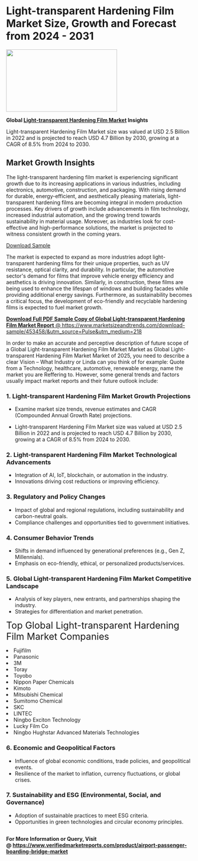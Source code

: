 <H1>Light-transparent Hardening Film Market Size, Growth and Forecast from 2024 - 2031</H1><img class="aligncenter size-medium wp-image-584254" src="https://thirdeyenews.in/wp-content/uploads/2024/09/Global-Market-Research-300x168.jpeg" alt="" width="300" height="168" /><p><strong>Global&nbsp;<a href="https://www.marketsizeandtrends.com/download-sample/453458/&amp;utm_source=Pulse&amp;utm_medium=218">Light-transparent Hardening Film Market</a> Insights</strong></p><p>Light-transparent Hardening Film Market size was valued at USD 2.5 Billion in 2022 and is projected to reach USD 4.7 Billion by 2030, growing at a CAGR of 8.5% from 2024 to 2030.</p><p><h2>Market Growth Insights</h2> <p>The light-transparent hardening film market is experiencing significant growth due to its increasing applications in various industries, including electronics, automotive, construction, and packaging. With rising demand for durable, energy-efficient, and aesthetically pleasing materials, light-transparent hardening films are becoming integral in modern production processes. Key drivers of growth include advancements in film technology, increased industrial automation, and the growing trend towards sustainability in material usage. Moreover, as industries look for cost-effective and high-performance solutions, the market is projected to witness consistent growth in the coming years.</p> <p><a href="#">Download Sample</a></p> <p>The market is expected to expand as more industries adopt light-transparent hardening films for their unique properties, such as UV resistance, optical clarity, and durability. In particular, the automotive sector's demand for films that improve vehicle energy efficiency and aesthetics is driving innovation. Similarly, in construction, these films are being used to enhance the lifespan of windows and building facades while providing additional energy savings. Furthermore, as sustainability becomes a critical focus, the development of eco-friendly and recyclable hardening films is expected to fuel market growth.</p> <p><a href="#"></p><p><span class=""><strong>Download Full PDF Sample Copy of Global Light-transparent Hardening Film Market Report</strong> @ <a href="https://www.marketsizeandtrends.com/download-sample/453458/&amp;utm_source=Pulse&amp;utm_medium=218" target="_blank">https://www.marketsizeandtrends.com/download-sample/453458/&amp;utm_source=Pulse&amp;utm_medium=218</a></span></p><p>In order to make an accurate and perceptive description of future scope of a Global&nbsp;Light-transparent Hardening Film Market Market as Global&nbsp;Light-transparent Hardening Film Market Market of 2025, you need to describe a clear Vision &ndash; What Industry or Linda can you think of for example: Quote from a Technology, healthcare, automotive, renewable energy, name the market you are Reffering to. However, some general trends and factors usually impact market reports and their future outlook include:</p><h3>1.&nbsp;<strong>Light-transparent Hardening Film Market Growth Projections</strong></h3><ul><li>Examine market size trends, revenue estimates and CAGR (Compounded Annual Growth Rate) projections.</li><li><p>Light-transparent Hardening Film Market size was valued at USD 2.5 Billion in 2022 and is projected to reach USD 4.7 Billion by 2030, growing at a CAGR of 8.5% from 2024 to 2030.</p></li></ul><h3>2.&nbsp;<strong>Light-transparent Hardening Film Market Technological Advancements</strong></h3><ul><li>Integration of AI, IoT, blockchain, or automation in the industry.</li><li>Innovations driving cost reductions or improving efficiency.</li></ul><h3>3.&nbsp;<strong>Regulatory and Policy Changes</strong></h3><ul><li>Impact of global and regional regulations, including sustainability and carbon-neutral goals.</li><li>Compliance challenges and opportunities tied to government initiatives.</li></ul><h3>4.&nbsp;<strong>Consumer Behavior Trends</strong></h3><ul><li>Shifts in demand influenced by generational preferences (e.g., Gen Z, Millennials).</li><li>Emphasis on eco-friendly, ethical, or personalized products/services.</li></ul><h3>5.&nbsp;<strong>Global Light-transparent Hardening Film Market Competitive Landscape</strong></h3><ul><li>Analysis of key players, new entrants, and partnerships shaping the industry.</li><li>Strategies for differentiation and market penetration.</li></ul><p data-pm-slice="1 1 []"><span style="color: inherit; font-family: inherit; font-size: 25px;">Top Global Light-transparent Hardening Film Market Companies</span></p><div class="" data-test-id=""><p><li>Fujifilm</li><li> Panasonic</li><li> 3M</li><li> Toray</li><li> Toyobo</li><li> Nippon Paper Chemicals</li><li> Kimoto</li><li> Mitsubishi Chemical</li><li> Sumitomo Chemical</li><li> SKC</li><li> LINTEC</li><li> Ningbo Exciton Technology</li><li> Lucky Film Co</li><li> Ningbo Hughstar Advanced Materials Technologies</li></p></div><h3>6.&nbsp;<strong>Economic and Geopolitical Factors</strong></h3><ul><li>Influence of global economic conditions, trade policies, and geopolitical events.</li><li>Resilience of the market to inflation, currency fluctuations, or global crises.</li></ul><h3>7.&nbsp;<strong>Sustainability and ESG (Environmental, Social, and Governance)</strong></h3><ul><li>Adoption of sustainable practices to meet ESG criteria.</li><li>Opportunities in green technologies and circular economy principles.</li></ul><h2><strong style="font-size: 14px;">For More Information or Query, Visit @&nbsp;</strong><a style="background-color: #ffffff; font-size: 14px;" href="https://www.marketsizeandtrends.com/report/light-transparent-hardening-film-market/" target="_blank">https://www.verifiedmarketreports.com/product/airport-passenger-boarding-bridge-market</a></h2>
